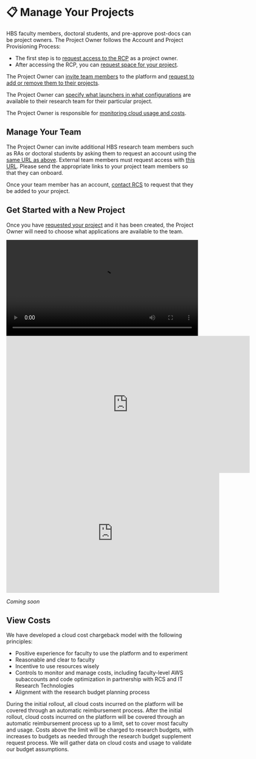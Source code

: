 # 📋 Manage Your Projects

HBS faculty members, doctoral students, and pre-approve post-docs can be project owners.
The Project Owner follows the Account and Project Provisioning Process:

- The first step is to [request access to the RCP](https://secure.hbs.edu/accountManagement/secure/research-computing-platform/account/new) as a project owner.
- After accessing the RCP, you can [request space for your project](https://secure.hbs.edu/accountManagement/secure/research-computing-platform/projectspace/new). 

The Project Owner can [invite team members](#manage-your-team) to the platform and [request to add or remove them to their projects](https://forms.office.com/r/ZNhNZuySfY).

The Project Owner can [specify what launchers in what configurations](#choose-launcher-configurations) are available to their research team for their particular project.

The Project Owner is responsible for [monitoring cloud usage and costs](#view-costs). 

## Manage Your Team

The Project Owner can invite additional HBS research team members such as RAs or doctoral students by asking them to request an account using the [same URL as above](https://secure.hbs.edu/accountManagement/secure/research-computing-platform/account/new). 
External team members must request access with [this URL](https://secure.hbs.edu/accountManagement/guest/research-computing-platform/account/new). Please send the appropriate links to your project team members so that they can onboard.

Once your team member has an account, [contact RCS](mailto:research@hbs.edu) to request that they be added to your project.

## Get Started with a New Project

Once you have [requested your project](https://secure.hbs.edu/accountManagement/secure/research-computing-platform/projectspace/new) and it has been created, the Project Owner will need to choose what applications are available to the team.

<video width="100%" controls>
  <source src="media\Configuring_a_new_project_captioned_720.mp4" type="video/mp4">
Your browser does not support the video tag.
</video> 

<iframe src="https://hbs.sharepoint.com/sites/rcs/_layouts/15/embed.aspx?UniqueId=7f28401d-ca36-4099-b214-996b08672a0d&embed=%7B%22ust%22%3Atrue%2C%22hv%22%3A%22CopyEmbedCode%22%7D&referrer=StreamWebApp&referrerScenario=EmbedDialog.Create" width="640" height="360" frameborder="0" scrolling="no" allowfullscreen title="Configuring_a_new_project_captioned_720.mp4"></iframe>

<iframe width="560" height="315" src="https://www.youtube.com/embed/ZrOzN0P0D7M?si=Bi7UDYjCnxWjccvY" title="YouTube video player" frameborder="0" allow="accelerometer; autoplay; clipboard-write; encrypted-media; gyroscope; picture-in-picture; web-share" referrerpolicy="strict-origin-when-cross-origin" allowfullscreen></iframe>

*Coming soon*
      
## View Costs

We have developed a cloud cost chargeback model with the following principles:
    
- Positive experience for faculty to use the platform and to experiment 
- Reasonable and clear to faculty 
- Incentive to use resources wisely 
- Controls to monitor and manage costs, including faculty-level AWS subaccounts and code optimization in partnership with RCS and IT Research Technologies 
- Alignment with the research budget planning process 

During the initial rollout, all cloud costs incurred on the platform will be covered through an automatic reimbursement process. After the initial rollout, cloud costs incurred on the platform will be covered through an automatic reimbursement process up to a limit, set to cover most faculty and usage. Costs above the limit will be charged to research budgets, with increases to budgets as needed through the research budget supplement request process. We will gather data on cloud costs and usage to validate our budget assumptions. 

